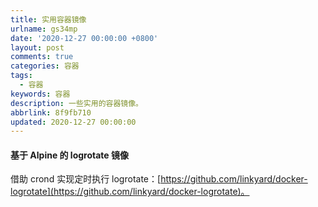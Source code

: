 ```yaml
---
title: 实用容器镜像
urlname: gs34mp
date: '2020-12-27 00:00:00 +0800'
layout: post
comments: true
categories: 容器
tags:
  - 容器
keywords: 容器
description: 一些实用的容器镜像。
abbrlink: 8f9fb710
updated: 2020-12-27 00:00:00
---
```


#### 基于 Alpine 的 logrotate 镜像

借助 crond 实现定时执行 logrotate：[https://github.com/linkyard/docker-logrotate](https://github.com/linkyard/docker-logrotate)。
